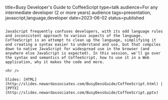 title=Busy Developer's Guide to CoffeeScript
type=talk
audience=For any intermediate developer (2 or more years) audience
tags=presentation, javascript,language,developer
date=2023-06-02
status=published
~~~~~~

JavaScript frequently confuses developers, with its odd language rules and inconsistent approach to various aspects of the language. CoffeeScript is an attempt to clean up the language, simplifying it and creating a syntax easier to understand and use, but that compiles down to native JavaScript for widespread use in the browser (and anywhere else JavaScript is expected). In this session, we'll go over the syntax and semantics of CoffeeScript, how to use it in a Web application, why it makes the code and more.
    
<hr />

Slides: [HTML](http://slides.newardassociates.com/BusyDevsGuide/CoffeeScript.html) | [PPTX](http://slides.newardassociates.com/BusyDevsGuide/CoffeeScript.pptx)
